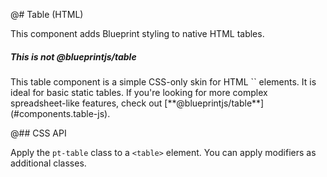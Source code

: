 @# Table (HTML)

This component adds Blueprint styling to native HTML tables.

<div class="pt-callout pt-intent-primary pt-icon-info-sign">
    <h5>This is not @blueprintjs/table</h5>
    This table component is a simple CSS-only skin for HTML `<table>` elements.
    It is ideal for basic static tables. If you're looking for more complex
    spreadsheet-like features, check out [**@blueprintjs/table**](#components.table-js).
</div>

@## CSS API

Apply the `pt-table` class to a `<table>` element. You can apply modifiers as additional classes.
